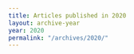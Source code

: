 ```yaml
---
title: Articles published in 2020
layout: archive-year
year: 2020
permalink: "/archives/2020/"
---
```

